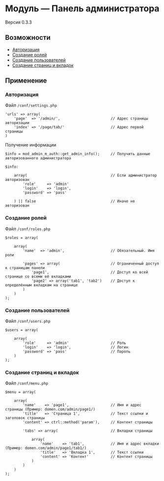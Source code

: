 # Модуль &mdash; Панель администратора

Версия 0.3.3

## Возможности
- [Авторизация](#auth)
- [Создание ролей](#roles)
- [Создание пользователей](#users)
- [Создание страниц и вкладок](#pages)


## Применение

### <a id="auth"></a>Авторизация

Файл `/conf/settings.php`

	'urls' => array(
		'page'  => '/admin/',						// Адрес страницы авторизации
		'index' => '/page/tab/'						// Адрес первой страницы
	)

Получение информации

	$info = mod_admin_m_auth::get_admin_info();		// Получить данные авторизованного администратора

	$info:
		
		array(										// Если администратор авторизован
			'role'     => 'admin'
			'login'    => 'login',
			'password' => 'pass'
		
		) || false									// Иначе не авторизован

### <a id="roles"></a>Создание ролей

Файл `/conf/roles.php`

	$roles = array(
		
		array(
			'name'  => 'admin',						// Обязательный. Имя роли
			
			'pages' => array(						// Ограниченный доступ к страницам панели
				'page1',							// Доступ ко всей странице со всеми её вкладками
				'page2' => array('tab1', 'tab2')	// Доступ к определённым вкладкам на странице
			)
		)
	);


### <a id="users"></a>Создание пользователей

Файл `/conf/users.php`

	$users = array(
		
		array(
			'role'     => 'admin'					// Роль
			'login'    => 'login',					// Логин
			'password' => 'pass'					// Пароль
		)
	);


### <a id="pages"></a>Создание страниц и вкладок

Файл `/conf/menu.php`

	$menu = array(

		array(
			'name'    => 'page1',					// Имя и адрес страницы (Пример: domen.com/admin/page1/)
			'title'   => 'Страница 1',				// Текст ссылки и заголовок страницы
			'content' => ctrl::method('param'),		// Контент страницы
			
			'tabs' => array(						// Вкладки страницы
				
				array(
					'name'    => 'tab1',			// Имя и адрес вкладки (Пример: domen.com/admin/page1/tab1/)
					'title'   => 'Вкладка 1',		// Текст ссылки
					'content' => 'Контент'			// Контент страницы
				)
			)
		)
	);